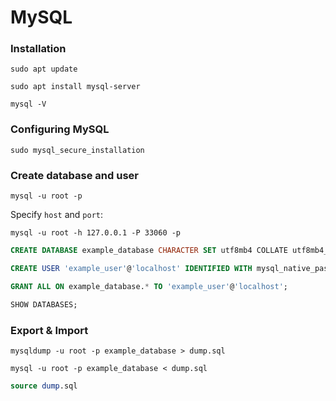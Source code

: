 # MySQL

### Installation

```shell
sudo apt update
```

```shell
sudo apt install mysql-server
```

```shell
mysql -V
```

### Configuring MySQL

```shell
sudo mysql_secure_installation
```

### Create database and user

```shell
mysql -u root -p
```

Specify `host` and `port`:

```shell
mysql -u root -h 127.0.0.1 -P 33060 -p
```

```sql
CREATE DATABASE example_database CHARACTER SET utf8mb4 COLLATE utf8mb4_unicode_ci;
```

```sql
CREATE USER 'example_user'@'localhost' IDENTIFIED WITH mysql_native_password BY 'password';
```

```sql
GRANT ALL ON example_database.* TO 'example_user'@'localhost';
```

```sql
SHOW DATABASES;
```

### Export & Import

```shell
mysqldump -u root -p example_database > dump.sql
```

```shell
mysql -u root -p example_database < dump.sql
```

```sql
source dump.sql
```
